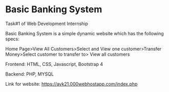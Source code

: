 # Basic Banking System
Task#1 of Web Development Internship

Basic Banking System is a simple dynamic website which has the following specs:

Home Page>View All Customers>Select and View one customer>Transfer Money>Select customer to transfer to> View all customers

Frontend: HTML, CSS, Javascript, Bootstrap 4

Backend: PHP, MYSQL

Link for website:
https://avk21.000webhostapp.com/index.php

